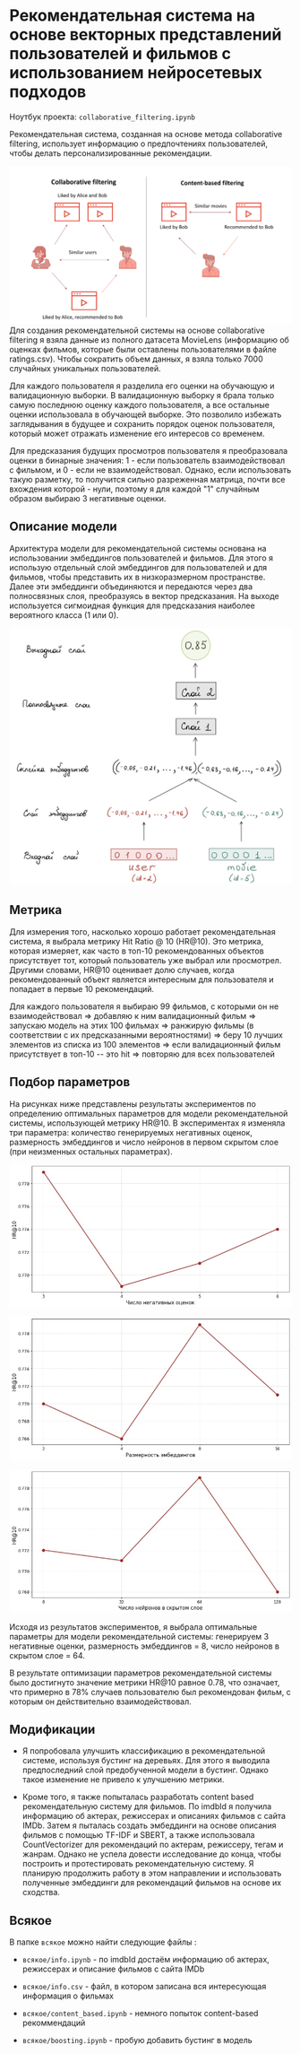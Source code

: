 # Рекомендательная система на основе векторных представлений пользователей и фильмов с использованием нейросетевых подходов

Ноутбук проекта:  `сollaborative_filtering.ipynb` 


Рекомендательная система, созданная на основе метода collaborative filtering, использует информацию о предпочтениях пользователей, чтобы делать персонализированные рекомендации. 

![Зависимость HR@10 от num_neg](всякое/CF_CBF.jpg)
Для создания рекомендательной системы на основе collaborative filtering я взяла данные из полного датасета MovieLens (информацию об оценках фильмов, которые были оставлены пользователями в файле ratings.csv). Чтобы сократить объем данных, я взяла только 7000 случайных уникальных пользователей.

Для каждого пользователя я разделила его оценки на обучающую и валидационную выборки. В валидационную выборку я брала только самую последнюю оценку каждого пользователя, а все остальные оценки использовала в обучающей выборке. Это позволило избежать заглядывания в будущее и сохранить порядок оценок пользователя, который может отражать изменение его интересов со временем.

Для предсказания будущих просмотров пользователя я преобразовала оценки в бинарные значения: 1 - если пользователь взаимодействовал с фильмом, и 0 - если не взаимодействовал. Однако, если использовать такую разметку, то получится сильно разреженная матрица, почти все вхождения которой - нули, поэтому я для каждой "1" случайным образом выбираю 3 негативные оценки.

## Описание модели

Архитектура модели для рекомендательной системы основана на использовании эмбеддингов пользователей и фильмов. Для этого я использую отдельный слой эмбеддингов для пользователей и для фильмов, чтобы представить их в низкоразмерном пространстве.
Далее эти эмбеддинги объединяются и передаются через два полносвязных слоя, преобразуясь в вектор предсказания. На выходе используется сигмоидная функция для предсказания наиболее вероятного класса (1 или 0).
 
![Архитектура](всякое/CF.JPEG)


## Метрика

Для измерения того, насколько хорошо работает рекомендательная система, я выбрала метрику Hit Ratio @ 10 (HR@10).  Это метрика, которая измеряет, как часто в топ-10 рекомендованных объектов присутствует тот, который пользователь уже выбрал или просмотрел. Другими словами, HR@10 оценивает долю случаев, когда рекомендованный объект является интересным для пользователя и попадает в первые 10 рекомендаций. 

Для каждого пользователя я выбираю 99 фильмов, с которыми он не взаимодействовал
$⇒$ добавляю к ним валидационный фильм 
$⇒$ запускаю модель на этих 100 фильмах 
$⇒$ ранжирую фильмы (в соответствии с их предсказанными вероятностями) $⇒$ беру 10 лучших элементов из списка из 100 элементов $⇒$ если валидационный фильм присутствует в топ-10 -- это hit $⇒$ повторяю для всех пользователей 

## Подбор параметров

На рисунках ниже представлены результаты экспериментов по определению оптимальных параметров для модели рекомендательной системы, использующей метрику HR@10. В экспериментах я изменяла три параметра: количество генерируемых негативных оценок, размерность эмбеддингов и число нейронов в первом скрытом слое (при неизменных остальных параметрах).

![Зависимость HR@10 от num_neg](всякое/num_neg.jpg)

![Зависимость HR@10 от num_neg](всякое/embeddings_dim.jpg)

![Зависимость HR@10 от num_neg](всякое/factors.jpg)

Исходя из результатов экспериментов, я выбрала оптимальные параметры для модели рекомендательной системы: генерируем 3 негативные оценки,  размерность эмбеддингов = 8, число нейронов в скрытом слое = 64.

В результате оптимизации параметров рекомендательной системы было достигнуто значение метрики HR@10 равное 0.78, что означает, что примерно в 78% случаев пользователю был рекомендован фильм, с которым он действительно взаимодействовал. 



## Модификации

- Я попробовала улучшить классификацию в рекомендательной системе, используя бустинг на деревьях. Для этого я выводила предпоследний слой предобученной модели в бустинг. Однако такое изменение не привело к улучшению метрики. 


- Кроме того, я также попыталась разработать content based рекомендательную систему для фильмов. По imdbId я получила информацию об актерах, режиссерах и описаниях фильмов с сайта IMDb. Затем я пыталась создать эмбеддинги на основе описания фильмов с помощью TF-IDF и SBERT, а также использовала CountVectorizer для рекомендаций по актерам, режиссеру, тегам и жанрам. Однако не успела довести исследование до конца, чтобы построить и протестировать рекомендательную систему. Я планирую продолжить работу в этом направлении и использовать полученные эмбеддинги для рекомендаций фильмов на основе их сходства.


## Всякое

В папке `всякое` можно найти следующие файлы :

- `всякое/info.ipynb` -  по imdbId достаём информацию об актерах, режиссерах и описание фильмов с сайта IMDb

- `всякое/info.csv` - файл, в котором записана вся интересующая информация о фильмах

- `всякое/content_based.ipynb` - немного попыток content-based рекоммендаций

- `всякое/boosting.ipynb` - пробую добавить бустинг в модель


